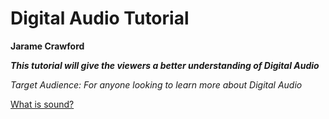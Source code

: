 # Digital Audio Tutorial
**Jarame Crawford**

**_This tutorial will give the viewers a better understanding of Digital Audio_**


_Target Audience: For anyone looking to learn more about Digital Audio_


[What is sound?](Sound.md)
